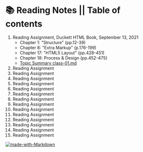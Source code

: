 # 📚 Reading Notes || Table of contents
1. Reading Assignment, Duckett HTML Book, September 13, 2021
    * Chapter 1: "Structure" (pp.12-39)
    * Chapter 8: "Extra Markup" (p.176-199)
    * Chapter 17: "HTML5 Layout" (pp.428-451)
    * Chapter 18: Process & Design (pp.452-475)
    * [Topic Summary class-01.md](GearRatio.github.io/class-01.md)
1. Reading Assignment
1. Reading Assignment
1. Reading Assignment
1. Reading Assignment
1. Reading Assignment
1. Reading Assignment
1. Reading Assignment
1. Reading Assignment
1. Reading Assignment
1. Reading Assignment
1. Reading Assignment
1. Reading Assignment
1. Reading Assignment
1. Reading Assignment

[![made-with-Markdown](https://img.shields.io/badge/Made%20with-Markdown-1f425f.svg)](http://commonmark.org)
